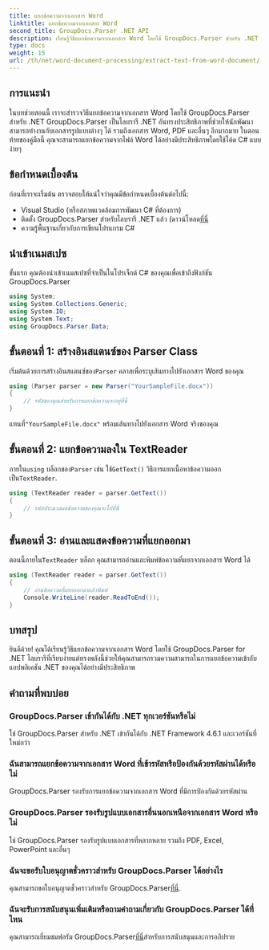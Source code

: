 ```yaml
---
title: แยกข้อความจากเอกสาร Word
linktitle: แยกข้อความจากเอกสาร Word
second_title: GroupDocs.Parser .NET API
description: เรียนรู้วิธีแยกข้อความจากเอกสาร Word โดยใช้ GroupDocs.Parser สำหรับ .NET คำแนะนำทีละขั้นตอนพร้อมตัวอย่างโค้ด
type: docs
weight: 15
url: /th/net/word-document-processing/extract-text-from-word-document/
---
```

## การแนะนำ
ในบทช่วยสอนนี้ เราจะสำรวจวิธีแยกข้อความจากเอกสาร Word โดยใช้ GroupDocs.Parser สำหรับ .NET GroupDocs.Parser เป็นไลบรารี .NET อันทรงประสิทธิภาพที่ช่วยให้นักพัฒนาสามารถทำงานกับเอกสารรูปแบบต่างๆ ได้ รวมถึงเอกสาร Word, PDF และอื่นๆ อีกมากมาย ในตอนท้ายของคู่มือนี้ คุณจะสามารถแยกข้อความจากไฟล์ Word ได้อย่างมีประสิทธิภาพโดยใช้โค้ด C# แบบง่ายๆ
## ข้อกำหนดเบื้องต้น
ก่อนที่เราจะเริ่มต้น ตรวจสอบให้แน่ใจว่าคุณมีข้อกำหนดเบื้องต้นต่อไปนี้:
- Visual Studio (หรือสภาพแวดล้อมการพัฒนา C# ที่ต้องการ)
- ติดตั้ง GroupDocs.Parser สำหรับไลบรารี .NET แล้ว (ดาวน์โหลด[ที่นี่](https://releases.groupdocs.com/parser/net/-)
- ความรู้พื้นฐานเกี่ยวกับการเขียนโปรแกรม C#

## นำเข้าเนมสเปซ
ขั้นแรก คุณต้องนำเข้าเนมสเปซที่จำเป็นในโปรเจ็กต์ C# ของคุณเพื่อเข้าถึงฟังก์ชัน GroupDocs.Parser
```csharp
using System;
using System.Collections.Generic;
using System.IO;
using System.Text;
using GroupDocs.Parser.Data;
```
## ขั้นตอนที่ 1: สร้างอินสแตนซ์ของ Parser Class
 เริ่มต้นด้วยการสร้างอินสแตนซ์ของ`Parser` คลาสเพื่อระบุเส้นทางไปยังเอกสาร Word ของคุณ
```csharp
using (Parser parser = new Parser("YourSampleFile.docx"))
{
    // รหัสของคุณสำหรับการแยกข้อความจะอยู่ที่นี่
}
```
 แทนที่`"YourSampleFile.docx"` พร้อมเส้นทางไปยังเอกสาร Word จริงของคุณ
## ขั้นตอนที่ 2: แยกข้อความลงใน TextReader
 ภายใน`using` บล็อกของ`Parser` เช่น ใช้`GetText()` วิธีการแยกเนื้อหาข้อความออกเป็น`TextReader`.
```csharp
using (TextReader reader = parser.GetText())
{
    // รหัสประมวลผลข้อความของคุณจะไปที่นี่
}
```
## ขั้นตอนที่ 3: อ่านและแสดงข้อความที่แยกออกมา
 ตอนนี้ภายใน`TextReader` บล็อก คุณสามารถอ่านและพิมพ์ข้อความที่แยกจากเอกสาร Word ได้
```csharp
using (TextReader reader = parser.GetText())
{
    // อ่านข้อความที่แยกออกมาแล้วพิมพ์
    Console.WriteLine(reader.ReadToEnd());
}
```

## บทสรุป
ยินดีด้วย! คุณได้เรียนรู้วิธีแยกข้อความจากเอกสาร Word โดยใช้ GroupDocs.Parser for .NET ไลบรารีที่เรียบง่ายแต่ทรงพลังนี้ช่วยให้คุณสามารถรวมความสามารถในการแยกข้อความเข้ากับแอปพลิเคชัน .NET ของคุณได้อย่างมีประสิทธิภาพ

## คำถามที่พบบ่อย
### GroupDocs.Parser เข้ากันได้กับ .NET ทุกเวอร์ชันหรือไม่
ใช่ GroupDocs.Parser สำหรับ .NET เข้ากันได้กับ .NET Framework 4.6.1 และเวอร์ชันที่ใหม่กว่า
### ฉันสามารถแยกข้อความจากเอกสาร Word ที่เข้ารหัสหรือป้องกันด้วยรหัสผ่านได้หรือไม่
GroupDocs.Parser รองรับการแยกข้อความจากเอกสาร Word ที่มีการป้องกันด้วยรหัสผ่าน
### GroupDocs.Parser รองรับรูปแบบเอกสารอื่นนอกเหนือจากเอกสาร Word หรือไม่
ใช่ GroupDocs.Parser รองรับรูปแบบเอกสารที่หลากหลาย รวมถึง PDF, Excel, PowerPoint และอื่นๆ
### ฉันจะขอรับใบอนุญาตชั่วคราวสำหรับ GroupDocs.Parser ได้อย่างไร
 คุณสามารถขอใบอนุญาตชั่วคราวสำหรับ GroupDocs.Parser[ที่นี่](https://purchase.groupdocs.com/temporary-license/).
### ฉันจะรับการสนับสนุนเพิ่มเติมหรือถามคำถามเกี่ยวกับ GroupDocs.Parser ได้ที่ไหน
 คุณสามารถเยี่ยมชมฟอรัม GroupDocs.Parser[ที่นี่](https://forum.groupdocs.com/c/parser/17)สำหรับการสนับสนุนและการอภิปราย